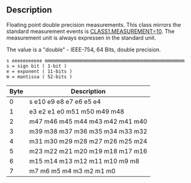 ## Description

Floating point double precision measurements. This class mirrors the standard measurement events is [CLASS1.MEASUREMENT=10](./class1.measurement.md). The measurement unit is always expressen in the standard unit. 

The value is a "double"	- IEEE-754, 64 Bits, double precision. 

    s eeeeeeeeeee mmmmmmmmmmmmmmmmmmmmmmmmmmmmmmmmmmmmmmmmmmmmmmmmmmm
    s = sign bit ( 1-bit )
    e = exponent ( 11-bits )
    m = mantissa ( 52-bits )	

 | Byte | Description                     | 
 | ---- | -----------                     | 
 | 0    | s e10 e9 e8 e7 e6 e5 e4         | 
 | 1    | e3 e2 e1 e0 m51 m50 m49 m48     | 
 | 2    | m47 m46 m45 m44 m43 m42 m41 m40 | 
 | 3    | m39 m38 m37 m36 m35 m34 m33 m32 | 
 | 4    | m31 m30 m29 m28 m27 m26 m25 m24 | 
 | 5    | m23 m22 m21 m20 m19 m18 m17 m16 | 
 | 6    | m15 m14 m13 m12 m11 m10 m9 m8   | 
 | 7    | m7 m6 m5 m4 m3 m2 m1 m0         | 
